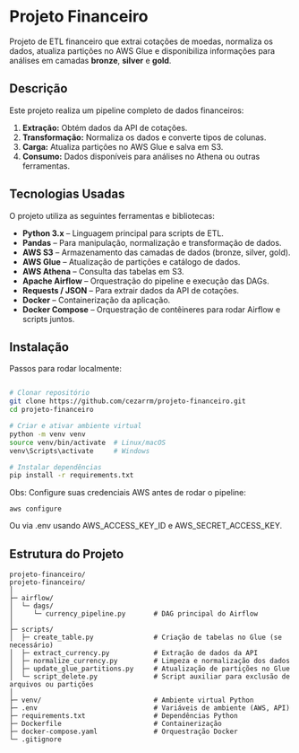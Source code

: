 # Projeto Financeiro

Projeto de ETL financeiro que extrai cotações de moedas, normaliza os dados, atualiza partições no AWS Glue e disponibiliza informações para análises em camadas **bronze**, **silver** e **gold**.


## Descrição
Este projeto realiza um pipeline completo de dados financeiros:

1. **Extração:** Obtém dados da API de cotações.
2. **Transformação:** Normaliza os dados e converte tipos de colunas.
3. **Carga:** Atualiza partições no AWS Glue e salva em S3.
4. **Consumo:** Dados disponíveis para análises no Athena ou outras ferramentas.


## Tecnologias Usadas

O projeto utiliza as seguintes ferramentas e bibliotecas:

- **Python 3.x** – Linguagem principal para scripts de ETL.
- **Pandas** – Para manipulação, normalização e transformação de dados.
- **AWS S3** – Armazenamento das camadas de dados (bronze, silver, gold).
- **AWS Glue** – Atualização de partições e catálogo de dados.
- **AWS Athena** – Consulta das tabelas em S3.
- **Apache Airflow** – Orquestração do pipeline e execução das DAGs.
- **Requests / JSON** – Para extrair dados da API de cotações.
- **Docker** – Containerização da aplicação.
- **Docker Compose** – Orquestração de contêineres para rodar Airflow e scripts juntos.


## Instalação
Passos para rodar localmente:

```bash

# Clonar repositório
git clone https://github.com/cezarrm/projeto-financeiro.git
cd projeto-financeiro

# Criar e ativar ambiente virtual
python -m venv venv
source venv/bin/activate  # Linux/macOS
venv\Scripts\activate     # Windows

# Instalar dependências
pip install -r requirements.txt
```


Obs: Configure suas credenciais AWS antes de rodar o pipeline:
```
aws configure
```
Ou via .env usando AWS_ACCESS_KEY_ID e AWS_SECRET_ACCESS_KEY.

## Estrutura do Projeto
```text
projeto-financeiro/
projeto-financeiro/
│
├─ airflow/
│  └─ dags/
│     └─ currency_pipeline.py       # DAG principal do Airflow
│
├─ scripts/
│  ├─ create_table.py               # Criação de tabelas no Glue (se necessário)
│  ├─ extract_currency.py           # Extração de dados da API
│  ├─ normalize_currency.py         # Limpeza e normalização dos dados
│  ├─ update_glue_partitions.py     # Atualização de partições no Glue
│  └─ script_delete.py              # Script auxiliar para exclusão de arquivos ou partições
│
├─ venv/                            # Ambiente virtual Python
├─ .env                             # Variáveis de ambiente (AWS, API)
├─ requirements.txt                 # Dependências Python
├─ Dockerfile                       # Containerização
├─ docker-compose.yaml              # Orquestração Docker
└─ .gitignore

```
